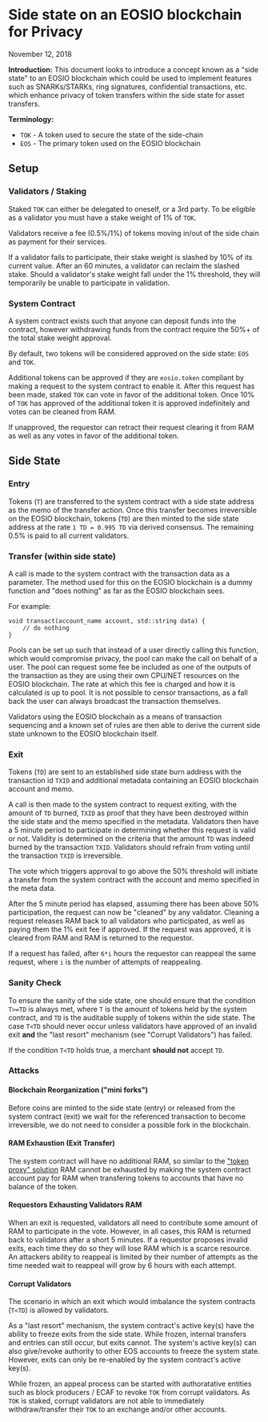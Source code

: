# Side state on an EOSIO blockchain for Privacy

November 12, 2018

**Introduction:** This document looks to introduce a concept known as a "side state" to an EOSIO blockchain which could be used to implement features such as SNARKs/STARKs, ring signatures, confidential transactions, etc. which enhance privacy of token transfers within the side state for asset transfers.

**Terminology:**

- `TOK` - A token used to secure the state of the side-chain
- `EOS` - The primary token used on the EOSIO blockchain

## Setup

### Validators / Staking

Staked `TOK` can either be delegated to oneself, or a 3rd party. To be eligible as a validator you must have a stake weight of 1% of `TOK`. 

Validators receive a fee (0.5%/1%) of tokens moving in/out of the side chain as payment for their services. 

If a validator fails to participate, their stake weight is slashed by 10% of its current value. After an 60 minutes, a validator can reclaim the slashed stake. Should a validator's stake weight fall under the 1% threshold, they will temporarily be unable to participate in validation.

### System Contract

A system contract exists such that anyone can deposit funds into the contract, however withdrawing funds from the contract require the 50%+ of the total stake weight approval.

By default, two tokens will be considered approved on the side state: `EOS` and `TOK`.

Additional tokens can be approved if they are `eosio.token` compliant by making a request to the system contract to enable it. After this request has been made, staked `TOK` can vote in favor of the additional token. Once 10% of `TOK` has approved of the additional token it is approved indefinitely and votes can be cleaned from RAM.

If unapproved, the requestor can retract their request clearing it from RAM as well as any votes in favor of the additional token.

## Side State

### Entry

Tokens (`T`) are transferred to the system contract with a side state address as the memo of the transfer action. Once this transfer becomes irreversible on the EOSIO blockchain, tokens (`TD`) are then minted to the side state address at the rate `1 TD = 0.995 TD` via derived consensus. The remaining 0.5% is paid to all current validators.

### Transfer (within side state)

A call is made to the system contract with the transaction data as a parameter. The method used for this on the EOSIO blockchain is a dummy function and "does nothing" as far as the EOSIO blockchain sees.

For example:

```
void transact(account_name account, std::string data) {
	// do nothing
}
```

Pools can be set up such that instead of a user directly calling this function, which would compromise privacy, the pool can make the call on behalf of a user. The pool can request some fee be included as one of the outputs of the transaction as they are using their own CPU/NET resources on the EOSIO blockchain. The rate at which this fee is charged and how it is calculated is up to pool. It is not possible to censor transactions, as a fall back the user can always broadcast the transaction themselves.

Validators using the EOSIO blockchain as a means of transaction sequencing and a known set of rules are then able to derive the current side state unknown to the EOSIO blockchain itself.

### Exit

Tokens (`TD`) are sent to an established side state burn address with the transaction id `TXID` and additional metadata containing an EOSIO blockchain account and memo.

A call is then made to the system contract to request exiting, with the amount of `TD` burned, `TXID` as proof that they have been destroyed within the side state and the memo specified in the metadata. Validators then have a 5 minute period to participate in determining whether this request is valid or not. Validity is determined on the criteria that the amount `TD` was indeed burned by the transaction `TXID`. Validators should refrain from voting until the transaction `TXID` is irreversible.

The vote which triggers approval to go above the 50% threshold will initiate a transfer from the system contract with the account and memo specified in the meta data.

After the 5 minute period has elapsed, assuming there has been above 50% participation, the request can now be "cleaned" by any validator. Cleaning a request releases RAM back to all validators who participated, as well as paying them the 1% exit fee if approved. If the request was approved, it is cleared from RAM and RAM is returned to the requestor.

If a request has failed, after `6*i` hours the requestor can reappeal the same request, where `i` is the number of attempts of reappealing.


### Sanity Check

To ensure the sanity of the side state, one should ensure that the condition `T>=TD` is always met, where `T` is the amount of tokens held by the system contract, and `TD` is the auditable supply of tokens within the side state. The case `T<TD` should never occur unless validators have approved of an invalid exit **and** the "last resort" mechanism (see "Corrupt Validators") has failed.

If the condition `T<TD` holds true, a merchant **should not** accept `TD`.

### Attacks

#### Blockchain Reorganization ("mini forks")
Before coins are minted to the side state (entry) or released from the system contract (exit) we wait for the referenced transaction to become irreversible, we do not need to consider a possible fork in the blockchain.

#### RAM Exhaustion (Exit Transfer)
The system contract will have no additional RAM, so similar to the ["token proxy" solution](https://github.com/EOSEssentials/EOS-Proxy-Token) RAM cannot be exhausted by making the system contract account pay for RAM when transfering tokens to accounts that have no balance of the token.

#### Requestors Exhausting Validators RAM
When an exit is requested, validators all need to contribute some amount of RAM to participate in the vote. However, in all cases, this RAM is returned back to validators after a short 5 minutes. If a requestor proposes invalid exits, each time they do so they will lose RAM which is a scarce resource. An attackers ability to reappeal is limited by their number of attempts as the time needed wait to reappeal will grow by 6 hours with each attempt.

#### Corrupt Validators
The scenario in which an exit which would imbalance the system contracts (`T<TD`) is allowed by validators.

As a "last resort" mechanism, the system contract's active key(s) have the ability to freeze exits from the side state. While frozen, internal transfers and entries can still occur, but exits cannot. The system's active key(s) can also give/revoke authority to other EOS accounts to freeze the system state. However, exits can only be re-enabled by the system contract's active key(s). 

While frozen, an appeal process can be started with authoratative entities such as block producers / ECAF to revoke `TOK` from corrupt validators. As `TOK` is staked, corrupt validators are not able to immediately withdraw/transfer their `TOK` to an exchange and/or other accounts.
